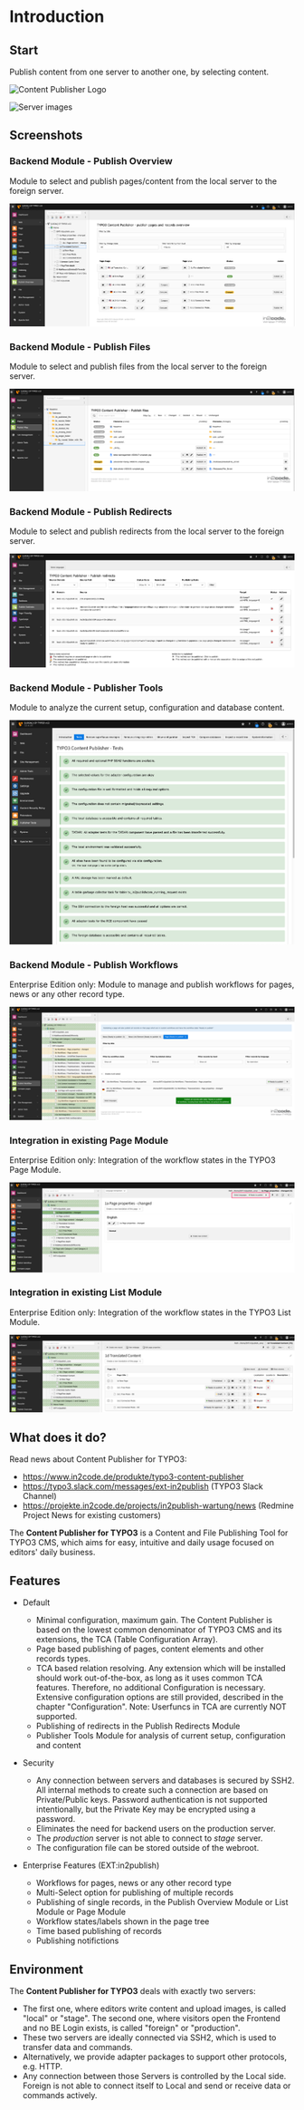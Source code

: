 # Introduction

## Start

Publish content from one server to another one, by selecting content.

![Content Publisher Logo](_img/logo.png)

![Server images](_img/server_images.png)


## Screenshots

### Backend Module - Publish Overview

Module to select and publish pages/content from the local server to the foreign server.

![Backend Module Record Publishing](_img/module_publish_overview.png)

### Backend Module - Publish Files

Module to select and publish files from the local server to the foreign server.

![Backend Module File Publishing](_img/module_publish_files.png)

### Backend Module - Publish Redirects

Module to select and publish redirects from the local server to the foreign server.

![Backend Module Tools](_img/module_publish_redirects.png)

### Backend Module - Publisher Tools

Module to analyze the current setup, configuration and database content.

![Backend Module Tools](_img/module_publisher_tools.png)

### Backend Module - Publish Workflows

Enterprise Edition only: Module to manage and publish workflows for pages, news or any other record type.

![Backend Module Workflow (Enterprise Edition)](_img/module_publish_workflow.png)

### Integration in existing Page Module

Enterprise Edition only: Integration of the workflow states in the TYPO3 Page Module.

![Page Module with workflow states](_img/module_page_workflow.png)

### Integration in existing List Module

Enterprise Edition only: Integration of the workflow states in the TYPO3 List Module.

![Page Module with workflow states](_img/module_list_workflow.png)


## What does it do?

Read news about Content Publisher for TYPO3:

* https://www.in2code.de/produkte/typo3-content-publisher
* https://typo3.slack.com/messages/ext-in2publish (TYPO3 Slack Channel)
* https://projekte.in2code.de/projects/in2publish-wartung/news (Redmine Project News for existing customers)

The **Content Publisher for TYPO3** is a Content and File Publishing Tool for TYPO3 CMS, which aims
for easy, intuitive and daily usage focused on editors' daily business.

## Features

* Default
    * Minimal configuration, maximum gain. The Content Publisher is based on the lowest common denominator of TYPO3 CMS and its
      extensions, the TCA (Table Configuration Array).
    * Page based publishing of pages, content elements and other records types.
    * TCA based relation resolving. Any extension which will be installed should work out-of-the-box, as long as it uses
      common TCA features. Therefore, no additional Configuration is necessary. Extensive configuration options are still
      provided, described in the chapter "Configuration". Note: Userfuncs in TCA are currently NOT supported.
    * Publishing of redirects in the Publish Redirects Module
    * Publisher Tools Module for analysis of current setup, configuration and content

* Security
    * Any connection between servers and databases is secured by SSH2. All internal methods to create such a connection
      are based on Private/Public keys. Password authentication is not supported intentionally, but the Private Key may
      be encrypted using a password.
    * Eliminates the need for backend users on the production server.
    * The *production* server is not able to connect to *stage* server.
    * The configuration file can be stored outside of the webroot.

* Enterprise Features (EXT:in2publish)
    * Workflows for pages, news or any other record type
    * Multi-Select option for publishing of multiple records
    * Publishing of single records, in the Publish Overview Module or List Module or Page Module
    * Workflow states/labels shown in the page tree
    * Time based publishing of records
    * Publishing notifictions

## Environment

The **Content Publisher for TYPO3** deals with exactly two servers:

* The first one, where editors write content and upload images, is called "local" or "stage".
  The second one, where visitors open the Frontend and no BE Login exists, is called "foreign" or "production".
* These two servers are ideally connected via SSH2, which is used to transfer data and commands.
* Alternatively, we provide adapter packages to support other protocols, e.g. HTTP.
* Any connection between those Servers is controlled by the Local side. Foreign is not able
  to connect itself to Local and send or receive data or commands actively.
